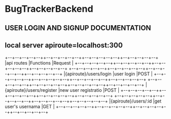 # BugTrackerBackend

## USER LOGIN AND SIGNUP DOCUMENTATION

## local server apiroute=localhost:300
+--+--+--+--+--++--+--+--+--+--++--+--+--+--+--++--+--+--+--+--+
|api routes                 |Functions                |Request |
+--+--+--+--+--++--+--+--+--+--++--+--+--+--+--++--+--+--+--+--+
+--+--+--+--+--++--+--+--+--+--++--+--+--+--+--++--+--+--+--+--+
|{apiroute}/users/login     |user login               |POST    |
+--+--+--+--+--++--+--+--+--+--++--+--+--+--+--++--+--+--+--+--+
+--+--+--+--+--++--+--+--+--+--++--+--+--+--+--++--+--+--+--+--+
|{apiroute}/users/register  |new user registratio     |POST    |
+--+--+--+--+--++--+--+--+--+--++--+--+--+--+--++--+--+--+--+--+
+--+--+--+--+--++--+--+--+--+--++--+--+--+--+--++--+--+--+--+--+
|{apiroute}/users/:id       |get user's usernama      |GET     |
+--+--+--+--+--++--+--+--+--+--++--+--+--+--+--++--+--+--+--+--+